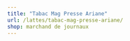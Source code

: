 ```yaml
---
title: "Tabac Mag Presse Ariane"
url: /lattes/tabac-mag-presse-ariane/
shop: marchand de journaux
---
```

